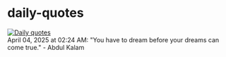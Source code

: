# daily-quotes
[![Daily quotes](https://github.com/ceepu8/daily-quotes/actions/workflows/daily-quote.yml/badge.svg)](https://github.com/ceepu8/daily-quotes/actions/workflows/daily-quote.yml)<br/>
April 04, 2025 at 02:24 AM: "You have to dream before your dreams can come true." - Abdul Kalam
